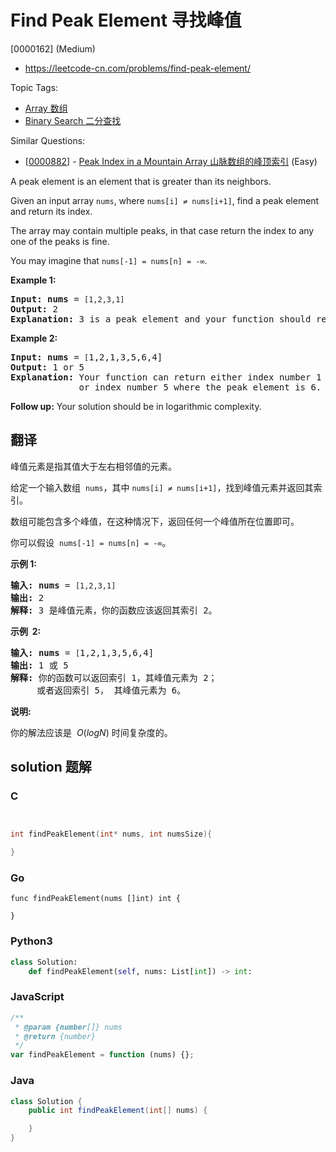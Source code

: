 # Find Peak Element 寻找峰值

[0000162] (Medium)

- https://leetcode-cn.com/problems/find-peak-element/

Topic Tags:

- [Array 数组](https://leetcode-cn.com/tag/array/)
- [Binary Search 二分查找](https://leetcode-cn.com/tag/binary-search/)

Similar Questions:

- [[0000882](https://leetcode-cn.com/problems/peak-index-in-a-mountain-array/)] - [Peak Index in a Mountain Array 山脉数组的峰顶索引](./0000882.peak-index-in-a-mountain-array.md) (Easy)

A peak element is an element that is greater than its neighbors.

Given an input array `nums`, where `nums[i] ≠ nums[i+1]`, find a peak element and return its index.

The array may contain multiple peaks, in that case return the index to any one of the peaks is fine.

You may imagine that `nums[-1] = nums[n] = -∞`.

**Example 1:**

<pre><strong>Input:</strong> <strong>nums</strong> = <code>[1,2,3,1]</code>
<strong>Output:</strong> 2
<strong>Explanation:</strong> 3 is a peak element and your function should return the index number 2.</pre>

**Example 2:**

<pre><strong>Input:</strong> <strong>nums</strong> = <code>[</code>1,2,1,3,5,6,4]
<strong>Output:</strong> 1 or 5 
<strong>Explanation:</strong> Your function can return either index number 1 where the peak element is 2, 
&nbsp;            or index number 5 where the peak element is 6.
</pre>

**Follow up:** Your solution should be in logarithmic complexity.

## 翻译

峰值元素是指其值大于左右相邻值的元素。

给定一个输入数组  `nums`，其中 `nums[i] ≠ nums[i+1]`，找到峰值元素并返回其索引。

数组可能包含多个峰值，在这种情况下，返回任何一个峰值所在位置即可。

你可以假设  `nums[-1] = nums[n] = -∞`。

**示例 1:**

<pre><strong>输入:</strong> <strong>nums</strong> = <code>[1,2,3,1]</code>
<strong>输出:</strong> 2
<strong>解释: </strong>3 是峰值元素，你的函数应该返回其索引 2。</pre>

**示例  2:**

<pre><strong>输入:</strong> <strong>nums</strong> = <code>[</code>1,2,1,3,5,6,4]
<strong>输出:</strong> 1 或 5 
<strong>解释:</strong> 你的函数可以返回索引 1，其峰值元素为 2；
&nbsp;    或者返回索引 5， 其峰值元素为 6。
</pre>

**说明:**

你的解法应该是  *O*(_logN_) 时间复杂度的。

## solution 题解

### C

```c


int findPeakElement(int* nums, int numsSize){

}
```

### Go

```golang
func findPeakElement(nums []int) int {

}
```

### Python3

```python
class Solution:
    def findPeakElement(self, nums: List[int]) -> int:
```

### JavaScript

```javascript
/**
 * @param {number[]} nums
 * @return {number}
 */
var findPeakElement = function (nums) {};
```

### Java

```java
class Solution {
    public int findPeakElement(int[] nums) {

    }
}
```
